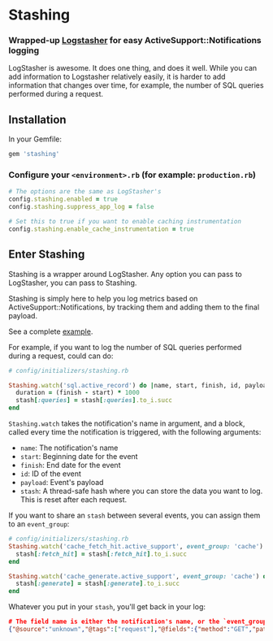 # Stashing
### Wrapped-up [Logstasher](https://github.com/shadabahmed/logstasher) for easy ActiveSupport::Notifications logging

LogStasher is awesome. It does one thing, and does it well.
While you can add information to Logstasher relatively easily, it is harder to add information that changes over time, for example, the number of SQL queries performed during a request.

## Installation
In your Gemfile:

```ruby
gem 'stashing'
```

### Configure your `<environment>.rb` (for example: `production.rb`)

```ruby
# The options are the same as LogStasher's
config.stashing.enabled = true
config.stashing.suppress_app_log = false

# Set this to true if you want to enable caching instrumentation
config.stashing.enable_cache_instrumentation = true 
```

## Enter Stashing
Stashing is a wrapper around LogStasher.
Any option you can pass to LogStasher, you can pass to Stashing.

Stashing is simply here to help you log metrics based on ActiveSupport::Notifications, by tracking them and adding them to the final payload.

See a complete [example](https://github.com/elhu/stashing/blob/master/example/initializer.rb).

For example, if you want to log the number of SQL queries performed during a request, could can do:

```ruby
# config/initializers/stashing.rb

Stashing.watch('sql.active_record') do |name, start, finish, id, payload, stash|
  duration = (finish - start) * 1000
  stash[:queries] = stash[:queries].to_i.succ
end
```

`Stashing.watch` takes the notification's name in argument, and a block, called every time the notification is triggered, with the following arguments:

* `name`: The notification's name
* `start`: Beginning date for the event
* `finish`: End date for the event
* `id`: ID of the event
* `payload`: Event's payload
* `stash`: A thread-safe hash where you can store the data you want to log. This is reset after each request.

If you want to share an `stash` between several events, you can assign them to an `event_group`:

``` ruby
# config/initializers/stashing.rb
Stashing.watch('cache_fetch_hit.active_support', event_group: 'cache') do |*args, stash|
  stash[:fetch_hit] = stash[:fetch_hit].to_i.succ
end

Stashing.watch('cache_generate.active_support', event_group: 'cache') do |*args, stash|
  stash[:generate] = stash[:generate].to_i.succ
end
```

Whatever you put in your `stash`, you'll get back in your log:
```json
# The field name is either the notification's name, or the `event_group` if one is set.
{"@source":"unknown","@tags":["request"],"@fields":{"method":"GET","path":"/login","format":"html","controller":"session","action":"credential_requestor","status":200,"duration":1265.1,"view":1087.07,"db":89.96,"sql.active_record":{"queries":35,"slowest_query":14.312999999999999},"ip":"127.0.0.1","route":"session#credential_requestor","parameters":"service=http://example.com/login\n","user_id":null,"cas_id":null,"session_id":"e309097c16d4c4bd2ca1474b316e6406","request_id":"6dffb5ea-8075-4e38-b2ba-bb5f5264421a","cache":{"fetch_hit":3}},"@timestamp":"2013-11-21T14:35:08.210091+00:00"}
```
